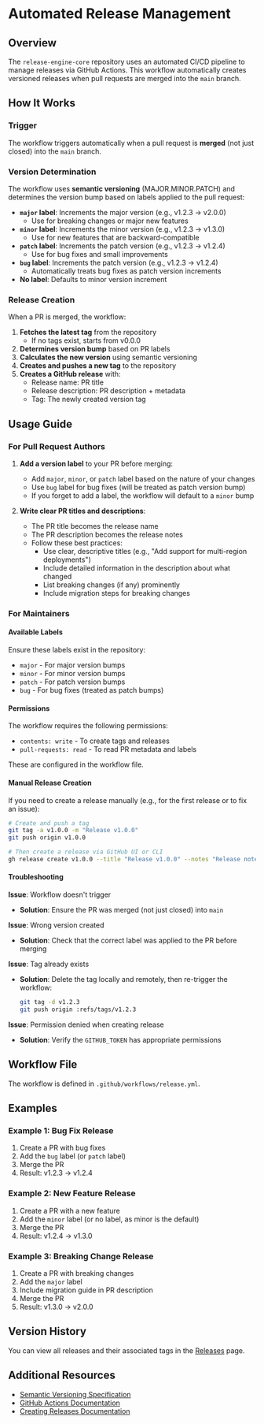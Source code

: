 # Automated Release Management

## Overview

The `release-engine-core` repository uses an automated CI/CD pipeline to manage releases via GitHub Actions. This workflow automatically creates versioned releases when pull requests are merged into the `main` branch.

## How It Works

### Trigger

The workflow triggers automatically when a pull request is **merged** (not just closed) into the `main` branch.

### Version Determination

The workflow uses **semantic versioning** (MAJOR.MINOR.PATCH) and determines the version bump based on labels applied to the pull request:

- **`major` label**: Increments the major version (e.g., v1.2.3 → v2.0.0)
  - Use for breaking changes or major new features
- **`minor` label**: Increments the minor version (e.g., v1.2.3 → v1.3.0)
  - Use for new features that are backward-compatible
- **`patch` label**: Increments the patch version (e.g., v1.2.3 → v1.2.4)
  - Use for bug fixes and small improvements
- **`bug` label**: Increments the patch version (e.g., v1.2.3 → v1.2.4)
  - Automatically treats bug fixes as patch version increments
- **No label**: Defaults to minor version increment

### Release Creation

When a PR is merged, the workflow:

1. **Fetches the latest tag** from the repository
   - If no tags exist, starts from v0.0.0
2. **Determines version bump** based on PR labels
3. **Calculates the new version** using semantic versioning
4. **Creates and pushes a new tag** to the repository
5. **Creates a GitHub release** with:
   - Release name: PR title
   - Release description: PR description + metadata
   - Tag: The newly created version tag

## Usage Guide

### For Pull Request Authors

1. **Add a version label** to your PR before merging:
   - Add `major`, `minor`, or `patch` label based on the nature of your changes
   - Use `bug` label for bug fixes (will be treated as patch version bump)
   - If you forget to add a label, the workflow will default to a `minor` bump

2. **Write clear PR titles and descriptions**:
   - The PR title becomes the release name
   - The PR description becomes the release notes
   - Follow these best practices:
     - Use clear, descriptive titles (e.g., "Add support for multi-region deployments")
     - Include detailed information in the description about what changed
     - List breaking changes (if any) prominently
     - Include migration steps for breaking changes

### For Maintainers

#### Available Labels

Ensure these labels exist in the repository:
- `major` - For major version bumps
- `minor` - For minor version bumps  
- `patch` - For patch version bumps
- `bug` - For bug fixes (treated as patch bumps)

#### Permissions

The workflow requires the following permissions:
- `contents: write` - To create tags and releases
- `pull-requests: read` - To read PR metadata and labels

These are configured in the workflow file.

#### Manual Release Creation

If you need to create a release manually (e.g., for the first release or to fix an issue):

```bash
# Create and push a tag
git tag -a v1.0.0 -m "Release v1.0.0"
git push origin v1.0.0

# Then create a release via GitHub UI or CLI
gh release create v1.0.0 --title "Release v1.0.0" --notes "Release notes here"
```

#### Troubleshooting

**Issue**: Workflow doesn't trigger
- **Solution**: Ensure the PR was merged (not just closed) into `main`

**Issue**: Wrong version created
- **Solution**: Check that the correct label was applied to the PR before merging

**Issue**: Tag already exists
- **Solution**: Delete the tag locally and remotely, then re-trigger the workflow:
  ```bash
  git tag -d v1.2.3
  git push origin :refs/tags/v1.2.3
  ```

**Issue**: Permission denied when creating release
- **Solution**: Verify the `GITHUB_TOKEN` has appropriate permissions

## Workflow File

The workflow is defined in `.github/workflows/release.yml`.

## Examples

### Example 1: Bug Fix Release

1. Create a PR with bug fixes
2. Add the `bug` label (or `patch` label)
3. Merge the PR
4. Result: v1.2.3 → v1.2.4

### Example 2: New Feature Release

1. Create a PR with a new feature
2. Add the `minor` label (or no label, as minor is the default)
3. Merge the PR
4. Result: v1.2.4 → v1.3.0

### Example 3: Breaking Change Release

1. Create a PR with breaking changes
2. Add the `major` label
3. Include migration guide in PR description
4. Merge the PR
5. Result: v1.3.0 → v2.0.0

## Version History

You can view all releases and their associated tags in the [Releases](https://github.com/thecloudexplorers/release-engine-core/releases) page.

## Additional Resources

- [Semantic Versioning Specification](https://semver.org/)
- [GitHub Actions Documentation](https://docs.github.com/en/actions)
- [Creating Releases Documentation](https://docs.github.com/en/repositories/releasing-projects-on-github/managing-releases-in-a-repository)
